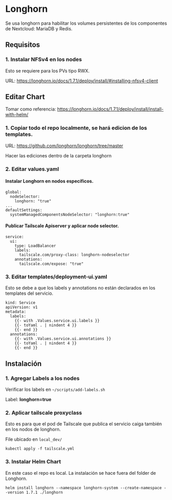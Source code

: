 # Longhorn

Se usa longhorn para habilitar los volumes persistentes de los componentes de Nextcloud: MariaDB y Redis.

## Requisitos

### 1. Instalar NFSv4 en los nodes

Esto se requiere para los PVs tipo RWX.

URL: https://longhorn.io/docs/1.7.1/deploy/install/#installing-nfsv4-client

## Editar Chart

Tomar como referencia: https://longhorn.io/docs/1.7.1/deploy/install/install-with-helm/

### 1. Copiar todo el repo localmente, se hará edicion de los templates.

URL: https://github.com/longhorn/longhorn/tree/master

Hacer las ediciones dentro de la carpeta longhorn

### 2. Editar values.yaml

#### Instalar Longhorn en nodos específicos.

```
global:
  nodeSelector:
    longhorn: "true"
...
defaultSettings:
  systemManagedComponentsNodeSelector: "longhorn:true"
```

#### Publicar Tailscale Apiserver y aplicar node selector.

```
service:
  ui:
    type: LoadBalancer
    labels:
      tailscale.com/proxy-class: longhorn-nodeselector
    annotations:
      tailscale.com/expose: "true"
```
### 3. Editar templates/deployment-ui.yaml

Esto se debe a que los labels y annotations no están declarados en los templates del servicio.

```
kind: Service
apiVersion: v1
metadata:
  labels:
    {{- with .Values.service.ui.labels }}
    {{- toYaml . | nindent 4 }}
    {{- end }}
  annotations:
    {{- with .Values.service.ui.annotations }}
    {{- toYaml . | nindent 4 }}
    {{- end }}
```
## Instalación

### 1. Agregar Labels a los nodes

Verificar los labels en `~/scripts/add-labels.sh`

Label: **longhorn=true**

### 2. Aplicar tailscale proxyclass

Esto es para que el pod de Tailscale que publica el servicio caiga también en los nodos de longhorn. 

File ubicado en `local_dev/`

```
kubectl apply -f tailscale.yml
```

### 3. Instalar Helm Chart

En este caso el repo es local. La instalación se hace fuera del folder de Longhorn.

```
helm install longhorn --namespace longhorn-system --create-namespace --version 1.7.1 ./longhorn
```
